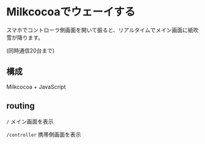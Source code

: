 # Milkcocoaでウェーイする

スマホでコントローラ側画面を開いて振ると、リアルタイムでメイン画面に紙吹雪が降ります。

(同時通信20台まで)


## 構成

Milkcocoa + JavaScript

## routing

`/` メイン画面を表示  

`/controller` 携帯側画面を表示  

